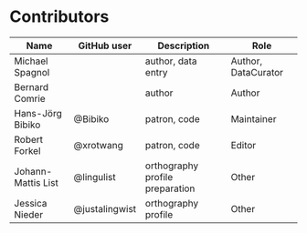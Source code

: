 # Contributors

Name               | GitHub user     | Description                          | Role
---                | ---             | ---                                  | ---
Michael Spagnol |  | author, data entry | Author, DataCurator
Bernard Comrie |  | author | Author
Hans-Jörg Bibiko | @Bibiko | patron, code | Maintainer
Robert Forkel | @xrotwang | patron, code | Editor
Johann-Mattis List | @lingulist | orthography profile preparation | Other
Jessica Nieder | @justalingwist | orthography profile | Other
